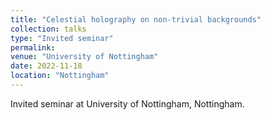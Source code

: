 ```yaml
---
title: "Celestial holography on non-trivial backgrounds"
collection: talks
type: "Invited seminar"
permalink:
venue: "University of Nottingham"
date: 2022-11-18
location: "Nottingham"
---
```


Invited seminar at University of Nottingham, Nottingham.
